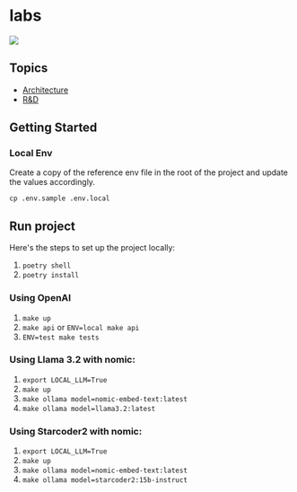 # labs

<img src="https://img.shields.io/badge/runtime_revolution-labs-blue" />

## Topics

- [Architecture](docs/rag.md)
- [R&D](docs/rd.md)

## Getting Started

### Local Env

Create a copy of the reference env file in the root of the project and update the values accordingly.

`cp .env.sample .env.local`

## Run project

Here's the steps to set up the project locally:

1. `poetry shell`
2. `poetry install`

### Using OpenAI

1. `make up`
2. `make api` or `ENV=local make api`
3. `ENV=test make tests`

### Using Llama 3.2 with nomic:

1. `export LOCAL_LLM=True`
2. `make up`
3. `make ollama model=nomic-embed-text:latest`
4. `make ollama model=llama3.2:latest`


### Using Starcoder2 with nomic:

1. `export LOCAL_LLM=True`
2. `make up`
3. `make ollama model=nomic-embed-text:latest`
4. `make ollama model=starcoder2:15b-instruct`
